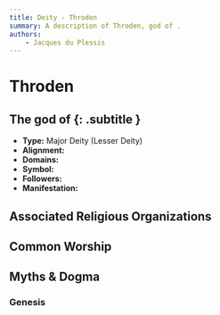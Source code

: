 ```yaml
---
title: Deity - Throden
summary: A description of Throden, god of .
authors:
    - Jacques du Plessis
---
```

# Throden
## The god of  {: .subtitle }

* **Type:** Major Deity (Lesser Deity)
* **Alignment:** 
* **Domains:** 
* **Symbol:** 
* **Followers:** 
* **Manifestation:**  

## Associated Religious Organizations

## Common Worship

## Myths & Dogma
### Genesis